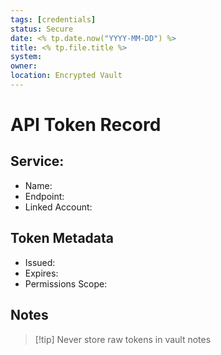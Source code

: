 ```yaml
---
tags: [credentials]
status: Secure
date: <% tp.date.now("YYYY-MM-DD") %>
title: <% tp.file.title %>
system:
owner:
location: Encrypted Vault
---
```


# API Token Record

## Service:
- Name:
- Endpoint:
- Linked Account:

## Token Metadata
- Issued:
- Expires:
- Permissions Scope:

## Notes
> [!tip] Never store raw tokens in vault notes
